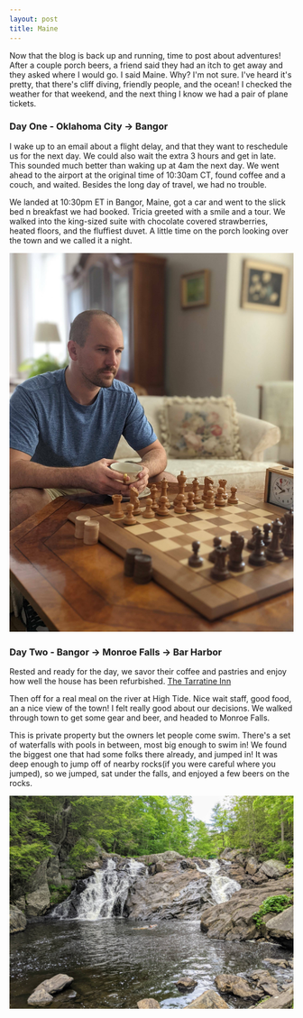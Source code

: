 ```yaml
---
layout: post
title: Maine
---
```

Now that the blog is back up and running, time to post about adventures! After a couple porch beers, a friend said they had an itch to get away and they asked where I would go. I said Maine. Why? I'm not sure. I've heard it's pretty, that there's cliff diving, friendly people, and the ocean! I checked the weather for that weekend, and the next thing I know we had a pair of plane tickets.
### Day One - Oklahoma City -> Bangor
I wake up to an email about a flight delay, and that they want to reschedule us for the next day. We could also wait the extra 3 hours and get in late. This sounded much better than waking up at 4am the next day. We went ahead to the airport at the original time of 10:30am CT, found coffee and a couch, and waited. Besides the long day of travel, we had no trouble.

We landed at 10:30pm ET in Bangor, Maine, got a car and went to the slick bed n breakfast we had booked. Tricia greeted with a smile and a tour. We walked into the king-sized suite with chocolate covered strawberries, heated floors, and the fluffiest duvet. A little time on the porch looking over the town and we called it a night.

![Man on couch looking at chess board](/assets/img/maine1.jpg "Michael in the bed and breakfast")
### Day Two - Bangor -> Monroe Falls -> Bar Harbor
Rested and ready for the day, we savor their coffee and pastries and enjoy how well the house has been refurbished. [The Tarratine Inn](https://www.tarratinebangor.com/tarratine-inn/)

Then off for a real meal on the river at High Tide. Nice wait staff, good food, an a nice view of the town! I felt really good about our decisions. We walked through town to get some gear and beer, and headed to Monroe Falls.

This is private property but the owners let people come swim. There's a set of waterfalls with pools in between, most big enough to swim in! We found the biggest one that had some folks there already, and jumped in! It was deep enough to jump off of nearby rocks(if you were careful where you jumped), so we jumped, sat under the falls, and enjoyed a few beers on the rocks.

![Rock face with multiple waterfalls and a pool below](/assets/img/maine2.jpg "A peaceful sight from nature")
